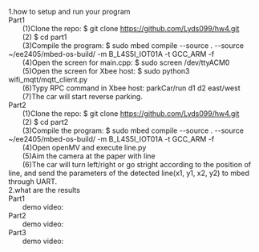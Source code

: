 1.how to setup and run your program  
Part1  
&emsp;&emsp;(1)Clone the repo: $ git clone https://github.com/Lyds099/hw4.git  
&emsp;&emsp;(2) $ cd part1  
&emsp;&emsp;(3)Compile the program: $ sudo mbed compile --source . --source ~/ee2405/mbed-os-build/ -m B_L4S5I_IOT01A -t GCC_ARM -f  
&emsp;&emsp;(4)Open the screen for main.cpp: $ sudo screen /dev/ttyACM0  
&emsp;&emsp;(5)Open the screen for Xbee host: $ sudo python3 wifi_mqtt/mqtt_client.py  
&emsp;&emsp;(6)Typy RPC command in Xbee host: parkCar/run d1 d2 east/west  
&emsp;&emsp;(7)The car will start reverse parking.  
Part2  
&emsp;&emsp;(1)Clone the repo: $ git clone https://github.com/Lyds099/hw4.git  
&emsp;&emsp;(2) $ cd part2  
&emsp;&emsp;(3)Compile the program: $ sudo mbed compile --source . --source ~/ee2405/mbed-os-build/ -m B_L4S5I_IOT01A -t GCC_ARM -f  
&emsp;&emsp;(4)Open openMV and execute line.py  
&emsp;&emsp;(5)Aim the camera at the paper with line  
&emsp;&emsp;(6)The car will turn left/right or go stright according to the position of line, and send the parameters of the detected line(x1, y1, x2, y2) to mbed through UART.  
2.what are the results  
Part1  
&emsp;&emsp;demo video:  
Part2  
&emsp;&emsp;demo video:  
Part3  
&emsp;&emsp;demo video:  